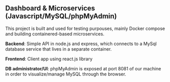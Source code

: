 ## Dashboard & Microservices (Javascript/MySQL/phpMyAdmin)

This project is built and used for testing purpouses, mainly Docker compose and building containered-based microservices. 

**Backend**: Simple API in node.js and express, which connects to a MySql database service that lives in a separate container. 

**Frontend**: Client app using react.js library

**DB administrator/UI**: phpMyAdmin is exposed at port 8081 of our machine in order to visualize/manage MySQL through the browser. 

